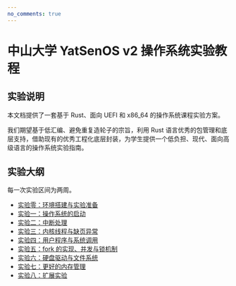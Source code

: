 ```yaml
---
no_comments: true
---
```


# 中山大学 YatSenOS v2 操作系统实验教程

## 实验说明

本文档提供了一套基于 Rust、面向 UEFI 和 x86_64 的操作系统课程实验方案。

我们期望基于低汇编、避免重复造轮子的宗旨，利用 Rust 语言优秀的包管理和底层支持，借助现有的优秀工程化底层封装，为学生提供一个低负担、现代、面向高级语言的操作系统实验指南。

## 实验大纲

每一次实验区间为两周。

- [实验零：环境搭建与实验准备](./labs/0x00/index.md)
- [实验一：操作系统的启动](./labs/0x01/index.md)
- [实验二：中断处理](./labs/0x02/index.md)
- [实验三：内核线程与缺页异常](./labs/0x03/index.md)
- [实验四：用户程序与系统调用](./labs/0x04/index.md)
- [实验五：fork 的实现、并发与锁机制](./labs/0x05/index.md)
- [实验六：硬盘驱动与文件系统](./labs/0x06/index.md)
- [实验七：更好的内存管理](./labs/0x07/index.md)
- [实验八：扩展实验](./labs/0x08/index.md)
